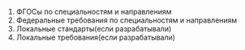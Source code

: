 1. ФГОСы по специальностям и направлениям
2. Федеральные требования по специальностям и направлениям
3. Локальные стандарты(если разрабатывали)
4. Локальные требования(если разрабатывали)